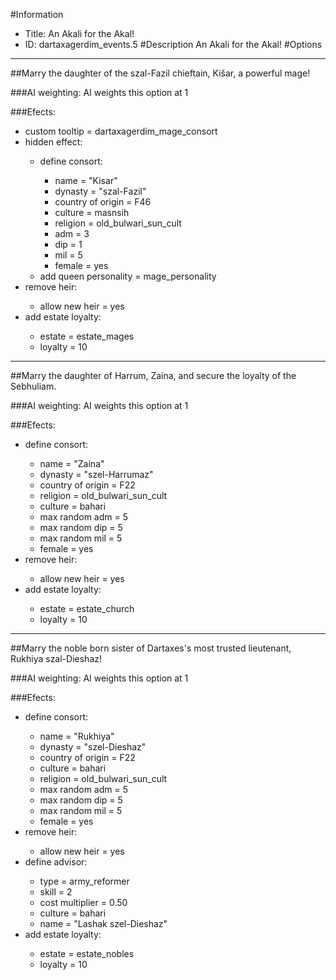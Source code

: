 #Information
 - Title: An Akali for the Akal!
 - ID: dartaxagerdim_events.5
#Description
An Akali for the Akal!
#Options

___
##Marry the daughter of the szal-Fazil chieftain, Kišar, a powerful mage!

###AI weighting:
AI weights this option at 1


###Efects:<ul><li>custom tooltip = dartaxagerdim_mage_consort</li><li>hidden effect:</li><ul><li>define consort:</li><ul><li>name = "Kisar"</li><li>dynasty = "szal-Fazil"</li><li>country of origin = F46</li><li>culture = masnsih</li><li>religion = old_bulwari_sun_cult</li><li>adm = 3</li><li>dip = 1</li><li>mil = 5</li><li>female = yes</li></ul><li>add queen personality = mage_personality</li></ul><li>remove heir:</li><ul><li>allow new heir = yes</li></ul><li>add estate loyalty:</li><ul><li>estate = estate_mages</li><li>loyalty = 10</li></ul></ul>

___
##Marry the daughter of Harrum, Zaina, and secure the loyalty of the Sebhuliam.

###AI weighting:
AI weights this option at 1


###Efects:<ul><li>define consort:</li><ul><li>name = "Zaina"</li><li>dynasty = "szel-Harrumaz"</li><li>country of origin = F22</li><li>religion = old_bulwari_sun_cult</li><li>culture = bahari</li><li>max random adm = 5</li><li>max random dip = 5</li><li>max random mil = 5</li><li>female = yes</li></ul><li>remove heir:</li><ul><li>allow new heir = yes</li></ul><li>add estate loyalty:</li><ul><li>estate = estate_church</li><li>loyalty = 10</li></ul></ul>

___
##Marry the noble born sister of Dartaxes's most trusted lieutenant, Rukhiya szal-Dieshaz!

###AI weighting:
AI weights this option at 1


###Efects:<ul><li>define consort:</li><ul><li>name = "Rukhiya"</li><li>dynasty = "szel-Dieshaz"</li><li>country of origin = F22</li><li>culture = bahari</li><li>religion = old_bulwari_sun_cult</li><li>max random adm = 5</li><li>max random dip = 5</li><li>max random mil = 5</li><li>female = yes</li></ul><li>remove heir:</li><ul><li>allow new heir = yes</li></ul><li>define advisor:</li><ul><li>type = army_reformer</li><li>skill = 2</li><li>cost multiplier = 0.50</li><li>culture = bahari</li><li>name = "Lashak szel-Dieshaz"</li></ul><li>add estate loyalty:</li><ul><li>estate = estate_nobles</li><li>loyalty = 10</li></ul></ul>
